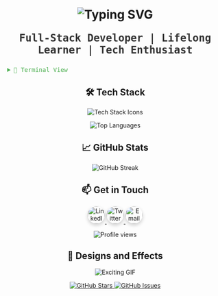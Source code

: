 <h1 align="center">
  <img src="https://readme-typing-svg.herokuapp.com?font=Fira+Code&size=35&pause=1000&color=F7DF1E&width=435&lines=Hey+there!+I'm+Abinash+%F0%9F%91%8B;Software+Developer+%7C+MERN+Stack+Enthusiast;Open-Source+Contributor" alt="Typing SVG">
</h1>

<p align="center" style="font-family: 'Fira Code', monospace; font-size: 24px; color: #333;">
  <strong>Full-Stack Developer | Lifelong Learner | Tech Enthusiast</strong>
</p>

<details>
<summary style="font-family: 'Fira Code', monospace; color: #4CAF50; cursor: pointer;">🔧 Terminal View</summary>
<p align="center" style="font-family: 'Fira Code', monospace; font-size: 16px; color: #00FF00; background-color: #000000; padding: 15px; border-radius: 8px; box-shadow: 0 0 10px rgba(0, 255, 0, 0.5);">
> Abinash@github:~$ whoami
  Abinash

> Abinash@github:~$ tech_stack
  [JavaScript, React, Node.js, Express, MongoDB, Git, Docker]

> Abinash@github:~$ stats
  Languages: JavaScript, TypeScript, Python
  GitHub Streak: 150 days

> Abinash@github:~$ connect
  LinkedIn: [https://www.linkedin.com/in/username/]
  Twitter: [https://twitter.com/username]
  Email: [your-email@example.com]

> Abinash@github:~$ help
  - `whoami` : Display user information
  - `tech_stack` : Show technologies used
  - `stats` : Display GitHub stats
  - `connect` : Show contact information
  - `help` : Display this help message
</p>
</details>

<h2 align="center">🛠️ Tech Stack</h2>
<p align="center">
  <img src="https://skillicons.dev/icons?i=js,react,nodejs,express,mongodb,git,docker&theme=light" alt="Tech Stack Icons" />
</p>
<p align="center">
  <img src="https://github-readme-stats.vercel.app/api/top-langs/?username=Pinku-code&layout=compact&theme=react&hide_border=true" alt="Top Languages" />
</p>


<h2 align="center">📈 GitHub Stats</h2>
<p align="center">
  <img src="https://github-readme-streak-stats.herokuapp.com/?user=Pinku-code&theme=react&border_color=61dafb&border_radius=10" alt="GitHub Streak" />
</p>


<h2 align="center">📫 Get in Touch</h2>
<p align="center">
  <a href="https://www.linkedin.com/in/username/">
    <img src="https://skillicons.dev/icons?i=linkedin" alt="LinkedIn" width="40" height="40" style="border-radius: 50%; box-shadow: 0 4px 8px rgba(0, 0, 0, 0.2); transition: transform 0.3s ease;" onmouseover="this.style.transform='scale(1.1)'" onmouseout="this.style.transform='scale(1)'" />
  </a>
  <a href="https://twitter.com/username">
    <img src="https://skillicons.dev/icons?i=twitter" alt="Twitter" width="40" height="40" style="border-radius: 50%; box-shadow: 0 4px 8px rgba(0, 0, 0, 0.2); transition: transform 0.3s ease;" onmouseover="this.style.transform='scale(1.1)'" onmouseout="this.style.transform='scale(1)'" />
  </a>
  <a href="mailto:your-email@example.com">
    <img src="https://skillicons.dev/icons?i=gmail" alt="Email" width="40" height="40" style="border-radius: 50%; box-shadow: 0 4px 8px rgba(0, 0, 0, 0.2); transition: transform 0.3s ease;" onmouseover="this.style.transform='scale(1.1)'" onmouseout="this.style.transform='scale(1)'" />
  </a>
</p>
<p align="center">
  <img src="https://komarev.com/ghpvc/?username=Pinku-code&style=flat-square&color=blueviolet" alt="Profile views">
</p>


<h2 align="center">🎨 Designs and Effects</h2>
<p align="center">
  <img src="https://media.giphy.com/media/3o7bu2abhtRGebv3PM/giphy.gif" alt="Exciting GIF">
</p>
<p align="center">
  <a href="https://github.com/Pinku-code">
    <img src="https://img.shields.io/github/stars/Pinku-code?label=Stars&style=for-the-badge&logo=github&logoColor=white&color=gold" alt="GitHub Stars">
  </a>
  <a href="https://github.com/Pinku-code">
    <img src="https://img.shields.io/github/issues/Pinku-code?label=Issues&style=for-the-badge&logo=github&logoColor=white&color=red" alt="GitHub Issues">
  </a>
</p>
